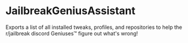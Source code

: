 # JailbreakGeniusAssistant

Exports a list of all installed tweaks, profiles, and repositories to help the r/jailbreak discord Geniuses™ figure out what's wrong!
